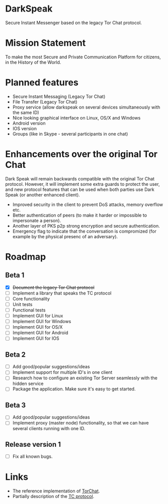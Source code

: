 # DarkSpeak

Secure Instant Messenger based on the legacy Tor Chat protocol.

# Mission Statement

To make the most Secure and Private Communication Platform for citizens, in the History of the World.

# Planned features
- Secure Instant Messaging (Legacy Tor Chat)
- File Transfer (Legacy Tor Chat)
- Proxy service (allow darkspeak on several devices simultaneously with the same ID)
- Nice looking graphical interface on Linux, OS/X and Windows
- Android version
- IOS version
- Groups (like in Skype - several participants in one chat)

# Enhancements over the original Tor Chat

Dark Speak will remain backwards compatible with the original Tor Chat
protocol. However, it will implement some extra guards to protect the
user, and new protocol features that can be used when both parties use
Dark Speak (or another enhanced client).

- Improved security in the client to prevent DoS attacks, memory overflow etc.
- Better authentication of peers (to make it harder or impossible to impersonate a person).
- Another layer of PKS p2p strong encryption and secure authentication.
- Emergency flag to indicate that the conversation is compromized (for example by
    the physical presenc of an adversary).

# Roadmap
## Beta 1
- [x] ~~Document the legacy Tor Chat protocol~~
- [ ] Implement a library that speaks the TC protocol
 - [ ] Core functionality
 - [ ] Unit tests
 - [ ] Functional tests
- [ ] Implement GUI for Linux
- [ ] Implement GUI for Windows
- [ ] Implement GUI for OS/X
- [ ] Implement GUI for Android
- [ ] Implement GUI for IOS

## Beta 2
- [ ] Add good/popular suggestions/ideas
- [ ] Implement support for multiple ID's in one client
- [ ] Research how to configure an existing Tor Server seamlessly with the hidden service
- [ ] Package the application. Make sure it's easy to get started.

## Beta 3
- [ ] Add good/popular suggestions/ideas
- [ ] Implement proxy (master node) functionality, so that we can have several clients running with one ID.

## Release version 1
- [ ] Fix all known bugs.


# Links
 - The reference implementation of [TorChat](https://github.com/prof7bit/TorChat).
 - Partially description of the [TC protocol](https://www.meebey.net/research/torchat_protocol/).
